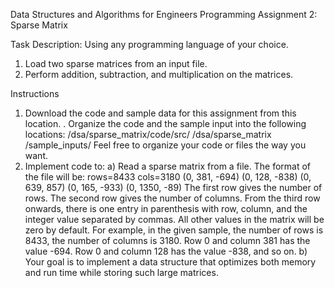 Data Structures and Algorithms for Engineers
Programming Assignment 2: Sparse Matrix

Task Description: Using any programming language of your choice.
1. Load two sparse matrices from an input file.
2. Perform addition, subtraction, and multiplication on the matrices.

Instructions
1) Download the code and sample data for this assignment from this location.
. Organize the code and the sample input into the following locations:
/dsa/sparse_matrix/code/src/
/dsa/sparse_matrix /sample_inputs/
Feel free to organize your code or files the way you want.
2) Implement code to:
a) Read a sparse matrix from a file. The format of the file will be:
rows=8433
cols=3180
(0, 381, -694)
(0, 128, -838)
(0, 639, 857)
(0, 165, -933)
(0, 1350, -89)
The first row gives the number of rows. The second row gives the number of
columns. From the third row onwards, there is one entry in parenthesis with row,
column, and the integer value separated by commas. All other values in the matrix
will be zero by default. For example, in the given sample, the number of rows is
8433, the number of columns is 3180. Row 0 and column 381 has the value -694.
Row 0 and column 128 has the value -838, and so on.
b) Your goal is to implement a data structure that optimizes both memory and run time
while storing such large matrices. 